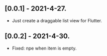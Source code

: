 ## [0.0.1] - 2021-4-27.

* Just create a draggable list view for Flutter.

## [0.0.2] - 2021-4-30.

* Fixed: npe when item is empty.

